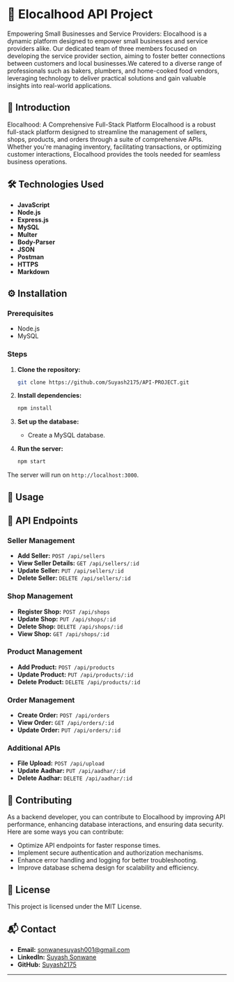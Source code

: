 # 🌟 Elocalhood API Project

Empowering Small Businesses and Service Providers:
Elocalhood is a dynamic platform designed to empower small businesses and service providers alike. Our dedicated team of three members focused on developing the
service provider section, aiming to foster better connections between customers and local businesses.We catered to a diverse range of professionals such as bakers, plumbers, 
and home-cooked food vendors, leveraging technology to deliver practical solutions and gain valuable insights into real-world applications.

## 🚀 Introduction

Elocalhood: A Comprehensive Full-Stack Platform
Elocalhood is a robust full-stack platform designed to streamline the management of sellers, shops, products, and orders through a suite of comprehensive APIs.
 Whether you're managing inventory, facilitating transactions, or optimizing customer interactions, Elocalhood provides the tools needed for seamless business operations.
## 🛠️ Technologies Used

- **JavaScript**
- **Node.js**
- **Express.js**
- **MySQL**
- **Multer**
- **Body-Parser**
- **JSON**
- **Postman**
- **HTTPS**
- **Markdown**

## ⚙️ Installation

### Prerequisites

- Node.js
- MySQL

### Steps

1. **Clone the repository:**
   ```bash
   git clone https://github.com/Suyash2175/API-PROJECT.git
   ```

2. **Install dependencies:**
   ```bash
   npm install
   ```

3. **Set up the database:**
   - Create a MySQL database.
   

4. **Run the server:**
   ```bash
   npm start
   ```

The server will run on `http://localhost:3000`.

## 📖 Usage

## 🔗 API Endpoints

### Seller Management

- **Add Seller:** `POST /api/sellers`
- **View Seller Details:** `GET /api/sellers/:id`
- **Update Seller:** `PUT /api/sellers/:id`
- **Delete Seller:** `DELETE /api/sellers/:id`

### Shop Management

- **Register Shop:** `POST /api/shops`
- **Update Shop:** `PUT /api/shops/:id`
- **Delete Shop:** `DELETE /api/shops/:id`
- **View Shop:** `GET /api/shops/:id`

### Product Management

- **Add Product:** `POST /api/products`
- **Update Product:** `PUT /api/products/:id`
- **Delete Product:** `DELETE /api/products/:id`

### Order Management

- **Create Order:** `POST /api/orders`
- **View Order:** `GET /api/orders/:id`
- **Update Order:** `PUT /api/orders/:id`

### Additional APIs

- **File Upload:** `POST /api/upload`
- **Update Aadhar:** `PUT /api/aadhar/:id`
- **Delete Aadhar:** `DELETE /api/aadhar/:id`

## 🤝 Contributing
As a backend developer, you can contribute to Elocalhood by improving API performance, enhancing database interactions, and ensuring data security. Here are some ways you can contribute:

- Optimize API endpoints for faster response times.
- Implement secure authentication and authorization mechanisms.
- Enhance error handling and logging for better troubleshooting.
- Improve database schema design for scalability and efficiency.

## 📜 License

This project is licensed under the MIT License.

## 📬 Contact

- **Email:** [sonwanesuyash001@gmail.com](mailto:sonwanesuyash001@gmail.com)
- **LinkedIn:** [Suyash Sonwane](https://linkedin.com/in/suyash001)
- **GitHub:** [Suyash2175](https://github.com/Suyash2175)

---

